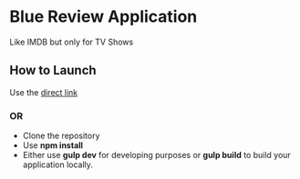 # Blue Review Application

Like IMDB but only for TV Shows

## How to Launch

Use the [direct link](https://blue-review.firebaseapp.com/)

### OR

- Clone the repository
- Use  **npm install**
- Either use **gulp dev** for developing purposes or **gulp build** to build your application locally.
